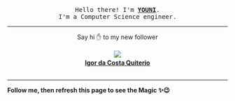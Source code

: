 <p align='center'>
    <samp>Hello there! I'm <b><a href='https://github.com/abdelyouni'>YOUNI</a></b>.<br>
        I'm a Computer Science engineer.
    </samp>
</p>
<hr>
<p align='center'>
    <span>Say hi ✋ to my new follower </span></br></br>
    <img src='https://itspot.ma/github/igorquiterio_avatar.png'><b></br>
    <a href='https://github.com/igorquiterio'>Igor da Costa Quiterio</a></b></br></br>
</p>
<hr>
<b>Follow me, then refresh this page to see the Magic ✨😉</b>